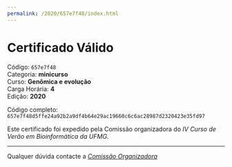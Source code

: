 ```yaml
---
permalink: /2020/657e7f48/index.html
---
```


# Certificado Válido

Código: `657e7f48`<br>
Categoria: **minicurso**<br>
Curso: **Genômica e evolução**<br>
Carga Horária: **4**<br>
Edição: **2020**<br>


Código completo: `657e7f48d5ffe24a92b2a9df4b64e29ac19660c6c6ac28987d2320423e35fd97`


Este certificado foi expedido pela Comissão organizadora do *IV Curso de Verão em Bioinformática da UFMG*.

----

Qualquer dúvida contacte a [_Comissão Organizadora_](<mailto:cursobioinfoufmg@gmail.com$subject=[Certificados]>)

